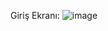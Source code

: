Giriş Ekranı:
![image](https://user-images.githubusercontent.com/77965724/163953306-e888de5d-4274-4eb1-b9c4-df1f32b3f3a8.png)
